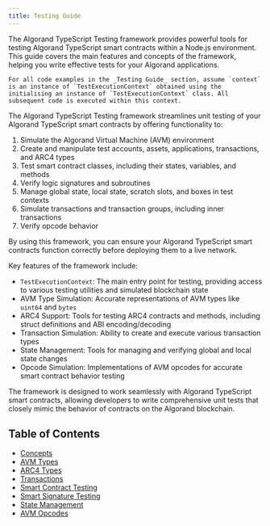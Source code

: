 ```yaml
---
title: Testing Guide
---
```


The Algorand TypeScript Testing framework provides powerful tools for testing Algorand TypeScript smart contracts within a Node.js environment. This guide covers the main features and concepts of the framework, helping you write effective tests for your Algorand applications.

```{note}
For all code examples in the _Testing Guide_ section, assume `context` is an instance of `TestExecutionContext` obtained using the initialising an instance of `TestExecutionContext` class. All subsequent code is executed within this context.
```

The Algorand TypeScript Testing framework streamlines unit testing of your Algorand TypeScript smart contracts by offering functionality to:

1. Simulate the Algorand Virtual Machine (AVM) environment
2. Create and manipulate test accounts, assets, applications, transactions, and ARC4 types
3. Test smart contract classes, including their states, variables, and methods
4. Verify logic signatures and subroutines
5. Manage global state, local state, scratch slots, and boxes in test contexts
6. Simulate transactions and transaction groups, including inner transactions
7. Verify opcode behavior

By using this framework, you can ensure your Algorand TypeScript smart contracts function correctly before deploying them to a live network.

Key features of the framework include:

- `TestExecutionContext`: The main entry point for testing, providing access to various testing utilities and simulated blockchain state
- AVM Type Simulation: Accurate representations of AVM types like `uint64` and `bytes`
- ARC4 Support: Tools for testing ARC4 contracts and methods, including struct definitions and ABI encoding/decoding
- Transaction Simulation: Ability to create and execute various transaction types
- State Management: Tools for managing and verifying global and local state changes
- Opcode Simulation: Implementations of AVM opcodes for accurate smart contract behavior testing

The framework is designed to work seamlessly with Algorand TypeScript smart contracts, allowing developers to write comprehensive unit tests that closely mimic the behavior of contracts on the Algorand blockchain.

## Table of Contents

- [Concepts](./concepts)
- [AVM Types](./avm-types)
- [ARC4 Types](./arc4-types)
- [Transactions](./transactions)
- [Smart Contract Testing](./contract-testing)
- [Smart Signature Testing](./signature-testing)
- [State Management](./state-management)
- [AVM Opcodes](./opcodes)